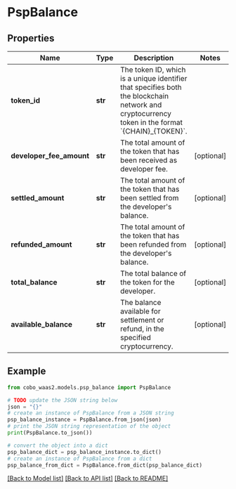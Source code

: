 # PspBalance


## Properties

Name | Type | Description | Notes
------------ | ------------- | ------------- | -------------
**token_id** | **str** | The token ID, which is a unique identifier that specifies both the blockchain network and cryptocurrency token in the format &#x60;{CHAIN}_{TOKEN}&#x60;. | 
**developer_fee_amount** | **str** | The total amount of the token that has been received as developer fee. | [optional] 
**settled_amount** | **str** | The total amount of the token that has been settled from the developer&#39;s balance. | [optional] 
**refunded_amount** | **str** | The total amount of the token that has been refunded from the developer&#39;s balance. | [optional] 
**total_balance** | **str** | The total balance of the token for the developer. | [optional] 
**available_balance** | **str** | The balance available for settlement or refund, in the specified cryptocurrency. | [optional] 

## Example

```python
from cobo_waas2.models.psp_balance import PspBalance

# TODO update the JSON string below
json = "{}"
# create an instance of PspBalance from a JSON string
psp_balance_instance = PspBalance.from_json(json)
# print the JSON string representation of the object
print(PspBalance.to_json())

# convert the object into a dict
psp_balance_dict = psp_balance_instance.to_dict()
# create an instance of PspBalance from a dict
psp_balance_from_dict = PspBalance.from_dict(psp_balance_dict)
```
[[Back to Model list]](../README.md#documentation-for-models) [[Back to API list]](../README.md#documentation-for-api-endpoints) [[Back to README]](../README.md)


